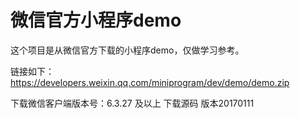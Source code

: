 # 微信官方小程序demo
这个项目是从微信官方下载的小程序demo，仅做学习参考。

链接如下：https://developers.weixin.qq.com/miniprogram/dev/demo/demo.zip


下载微信客户端版本号：6.3.27 及以上 下载源码 版本20170111
